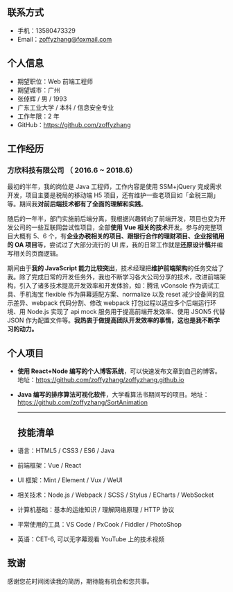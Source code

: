 ## 联系方式

-   手机：13580473329
-   Email：zoffyzhang@foxmail.com

## 个人信息

-   期望职位：Web 前端工程师
-   期望城市：广州
-   张倬辉 / 男 / 1993
-   广东工业大学 / 本科 / 信息安全专业
-   工作年限：2 年
-   GitHub：https://github.com/zoffyzhang

## 工作经历

### 方欣科技有限公司 （ 2016.6 ~ 2018.6）

最初的半年，我的岗位是 Java 工程师，工作内容是使用 SSM+jQuery 完成需求开发，项目主要是税局的移动端 H5 项目，还有维护一些老项目如「金税三期」等。期间我**对前后端技术都有了全面的理解和实践**。

随后的一年半，部门实施前后端分离，我根据兴趣转向了前端开发，项目也变为开发公司的一些互联网尝试性项目，全部**使用 Vue 相关的技术**开发。参与的完整项目大概有 5、6 个，有**企业办税相关的项目、跟银行合作的理财项目、企业报销用的 OA 项目**等，尝试过了大部分流行的 UI 库，我的日常工作就是**还原设计稿**并编写相关的页面逻辑。

期间由于**我的 JavaScript 能力比较突出**，技术经理把**维护前端架构**的任务交给了我。除了完成日常的开发任务外，我也不断学习各大公司分享的技术，改进前端架构，引入了诸多技术提高开发效率和开发体验，如：腾讯 vConsole 作为调试工具、手机淘宝 flexible 作为屏幕适配方案、normalize 以及 reset 减少设备间的显示差异、webpack 代码分割、修改 webpack 打包过程以适应多个后端运行环境、用 Node.js 实现了 api mock 服务用于提高前端开发效率、使用 JSON5 代替 JSON 作为配置文件等。**我热衷于做提高团队开发效率的事情，这也是我不断学习的动力。**

## 个人项目

-   **使用 React+Node 编写的个人博客系统**，可以快速发布文章到自己的博客。地址：https://github.com/zoffyzhang/zoffyzhang.github.io
-   **Java 编写的排序算法可视化软件**，大学看算法书期间写的项目。地址：https://github.com/zoffyzhang/SortAnimation

    ***

    ## 技能清单

-   语言：HTML5 / CSS3 / ES6 / Java
-   前端框架：Vue / React
-   UI 框架：Mint / Element / Vux / WeUI
-   相关技术：Node.js / Webpack / SCSS / Stylus / ECharts / WebSocket
-   计算机基础：基本的运维知识 / 理解网络原理 / HTTP 协议
-   平常使用的工具：VS Code / PxCook / Fiddler / PhotoShop
-   英语：CET-6, 可以无字幕观看 YouTube 上的技术视频

## 致谢

感谢您花时间阅读我的简历，期待能有机会和您共事。
